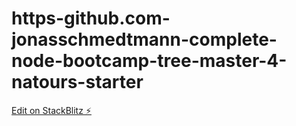 # https-github.com-jonasschmedtmann-complete-node-bootcamp-tree-master-4-natours-starter

[Edit on StackBlitz ⚡️](https://stackblitz.com/edit/js-jehsvw)